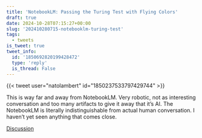 ```yaml
---
title: 'NotebookLM: Passing the Turing Test with Flying Colors'
draft: true
date: 2024-10-28T07:15:27+00:00
slug: '202410280715-notebooklm-turing-test'
tags:
  - tweets
is_tweet: true
tweet_info:
  id: '1850692820199428472'
  type: 'reply'
  is_thread: False
---
```




{{< tweet user="natolambert" id="1850237533797429744" >}}

This is way far and away from NotebookLM. Very robotic, not as interesting conversation and too many artifacts to give it away that it’s AI. The NotebookLM is literally indistinguishable from actual human conversation. I haven’t yet seen anything that comes close.

[Discussion](https://x.com/sytelus/status/1850692820199428472)
